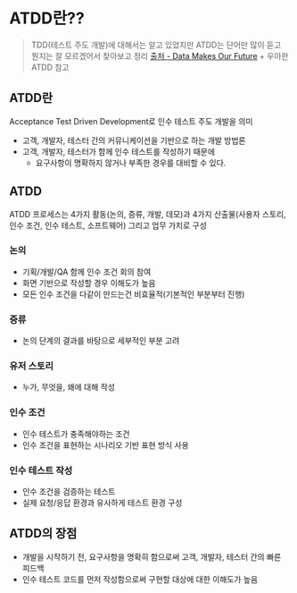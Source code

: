 # ATDD란??
> TDD(테스트 주도 개발)에 대해서는 알고 있었지만 ATDD는 단어만 많이 듣고 뭔지는 잘 모르겠어서 찾아보고 정리 [출처 - Data Makes Our Future](https://data-make.tistory.com/724) + 우아한 ATDD 참고

## ATDD란

Acceptance Test Driven Development로 인수 테스트 주도 개발을 의미
+ 고객, 개발자, 테스터 간의 커뮤니케이션을 기반으로 하는 개발 방법론
+ 고객, 개발자, 테스터가 함께 인수 테스트를 작성하기 때문에 
  + 요구사항이 명확하지 않거나 부족한 경우를 대비할 수 있다.

## ATDD
ATDD 프로세스는 4가지 활동(논의, 증류, 개발, 데모)과 4가지 산출물(사용자 스토리, 인수 조건, 인수 테스트, 소프트웨어) 그리고 업무 가치로 구성

### 논의
- 기획/개발/QA 함께 인수 조건 회의 참여
- 화면 기반으로 작성할 경우 이해도가 높음
- 모든 인수 조건을 다같이 만드는건 비효율적(기본적인 부분부터 진행)

### 증류
- 논의 단계의 결과를 바탕으로 세부적인 부분 고려

### 유저 스토리
- 누가, 무엇을, 왜에 대해 작성

### 인수 조건
- 인수 테스트가 충족해야하는 조건
- 인수 조건을 표현하는 시나리오 기반 표현 방식 사용

### 인수 테스트 작성
- 인수 조건을 검증하는 테스트
- 실제 요청/응답 환경과 유사하게 테스트 환경 구성

## ATDD의 장점
+ 개발을 시작하기 전, 요구사항을 명확히 함으로써 고객, 개발자, 테스터 간의 빠른 피드백
+ 인수 테스트 코드를 먼저 작성함으로써 구현할 대상에 대한 이해도가 높음
